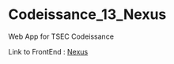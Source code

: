 # Codeissance_13_Nexus
 Web App for TSEC Codeissance

Link to FrontEnd : <a href = "https://abhigyanbafna.github.io/Codeissance_13_Nexus/Login/login.html">Nexus</a>
